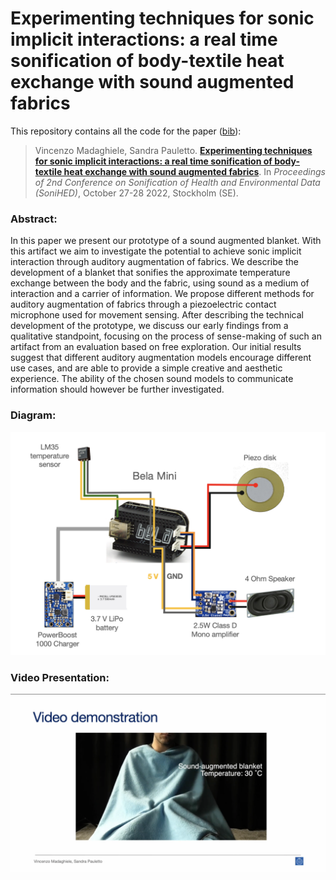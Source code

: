 # Experimenting techniques for sonic implicit interactions: a real time sonification of body-textile heat exchange with sound augmented fabrics

This repository contains all the code for the paper ([bib](./experimenting.bib)):

> Vincenzo Madaghiele, Sandra Pauletto.
> [**Experimenting techniques for sonic implicit interactions: a real time sonification of body-textile heat exchange with sound augmented fabrics**](https://zenodo.org/record/7243805#.Y1Z0FlJBy3I).
> In _Proceedings of 2nd Conference on Sonification of Health and Environmental Data (SoniHED)_, October 27-28 2022, Stockholm (SE).


### Abstract:
In this paper we present our prototype of a sound augmented blanket. With this artifact we aim to investigate the potential to achieve sonic implicit interaction through auditory augmentation of fabrics. We describe the development of a blanket that sonifies the approximate temperature exchange between the body and the fabric, using sound as a medium of interaction and a carrier of information. We propose different methods for auditory augmentation of fabrics through a piezoelectric contact microphone used for movement sensing. After describing the technical development of the prototype, we discuss our early findings from a qualitative standpoint, focusing on the process of sense-making of such an artifact from an evaluation based on free exploration. 
Our initial results suggest that different auditory augmentation models encourage different use cases, and are able to provide a simple creative and aesthetic experience. The ability of the chosen sound models to communicate information should however be further investigated. 


### Diagram:
<img src="https://github.com/vincenzomadaghiele/Sound-augmented-fabrics/blob/main/SoniHED_experimenting/Docs/Sound-augmented-blanket_diagram.png" alt="blanket_diagram" width="700"/>

### Video Presentation:
[![](https://github.com/vincenzomadaghiele/Sound-augmented-fabrics/blob/main/SoniHED_experimenting/Docs/video_pres.png)](https://www.youtube.com/watch?v=hmD3lzXQ2h0 " Madaghiele and Pauletto - Experimenting techniques for sonic implicit interactions ")
